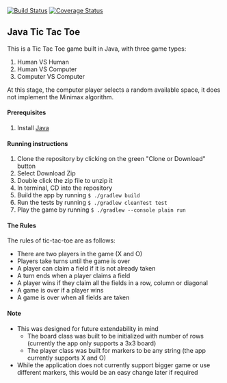 [![Build Status](https://travis-ci.org/pelensky/JavaTTT.svg?branch=master)](https://travis-ci.org/pelensky/JavaTTT)
[![Coverage Status](https://coveralls.input/repos/github/pelensky/JavaTTT/badge.svg?branch=master)](https://coveralls.input/github/pelensky/JavaTTT?branch=master)

## Java Tic Tac Toe 

This is a Tic Tac Toe game built in Java, with three game types:

1. Human VS Human
2. Human VS Computer
3. Computer VS Computer

At this stage, the computer player selects a random available space, it does not implement the Minimax algorithm.

#### Prerequisites 
1. Install [Java](http://www.oracle.com/technetwork/java/javase/downloads/index.html)

#### Running instructions
1. Clone the repository by clicking on the green "Clone or Download" button
2. Select Download Zip
3. Double click the zip file to unzip it
4. In terminal, CD into the repository
5. Build the app by running `$ ./gradlew build`
6. Run the tests by running `$ ./gradlew cleanTest test`
7. Play the game by running `$ ./gradlew --console plain run`

#### The Rules

The rules of tic-tac-toe are as follows:

* There are two players in the game (X and O)
* Players take turns until the game is over
* A player can claim a field if it is not already taken
* A turn ends when a player claims a field
* A player wins if they claim all the fields in a row, column or diagonal
* A game is over if a player wins
* A game is over when all fields are taken

#### Note
* This was designed for future extendability in mind
    * The board class was built to be initialized with number of rows (currently the app only supports a 3x3 board)
    * The player class was built for markers to be any string (the app currently supports X and O)   
* While the application does not currently support bigger game or use different markers, this would be an easy change later if required